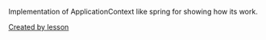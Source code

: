Implementation of ApplicationContext like spring for showing how its work.

[Created by lesson](https://www.youtube.com/watch?v=rd6wxPzXQvo) 